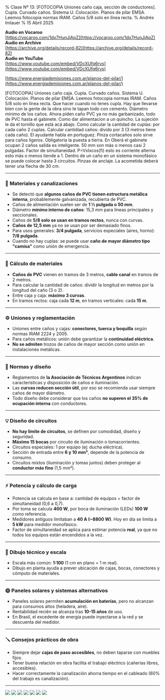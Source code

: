 % Clase Nº 13: [FOTOCOPIA Uniones caño caja, sección de conductores]. Cupla. Curvado caños. Sistema U. Colocación. Planos de pilar EMSA. Leemos fotocopia normas IRAM. Caños 5/8 solo en línea recta.
% Andrés Imlauer
% 15 Abril 2025

**Audio en Vocaroo**       
[https://vocaroo.com/1dx7HunJiApZ](https://vocaroo.com/1dx7HunJiApZ)    
**Audio en Archive**       
[https://archive.org/details/record-82](https://archive.org/details/record-82)    
**Audio en YouTube**       
[https://www.youtube.com/embed/VDcXUfq6rvs](https://www.youtube.com/embed/VDcXUfq6rvs)    
       
[https://www.energiademisiones.com.ar/planos-del-pilar/](https://www.energiademisiones.com.ar/planos-del-pilar/)    

[FOTOCOPIA] Uniones caño caja. Cupla. Curvado caños. Sistema U. Colocación. Planos de pilar EMSA. Leemos fotocopia normas IRAM. Caños 5/8 solo en línea recta. Que hacer cuando no tenes cupla. Hay que llevarse bien con la gente de la obra sino te tapan todo con cemento. Diámetro mínimo de los caños. Ahora piden caño PVC ya no más garbanizado, todo de PVC hasta el gabinete. Como dar alimentacion a un quincho. La sujeción le da el tornillo que está acá abajo. Como calcular la cantidad de cuplas: por cada caño 2 cuplas. Calcular cantidiad caños: divido por 3 (3 metros tiene cada caño). El ayudante habla en portuguez. Pinza cortacaños solo sirve para caños ligeros. Obligatoria la puesta a tierra. En Oberá el gabinete ocupan 2 caños salida es inteligente. 50 mm son más o menos casi 2 pulgadas. Factor de simultaneidad. P=VxIxcos(fi) esto es corriente alterna esto más o menos tiende a 1. Dentro de un caño en un sistema monofásico se puede colocar hasta 3 circuitos. Pinzas de anclaje. La acometida deberá tener una flecha de 30 cm. 

---

### 🔧 **Materiales y canalizaciones**

* Se detectó que **algunos caños de PVC tienen estructura metálica interna**, probablemente galvanizada, recubierta de PVC.
* Caños de alimentación suelen ser de **1 ½ pulgada o 50 mm**.
* Diámetro **mínimo interno de caños**: 15,3 mm para líneas principales y seccionales.
* Caños de **5/8 solo se usan en tramos rectos**, nunca con curvas.
* **Caños de 12,5 mm** ya no se usan por ser demasiado finos.
* Para usos generales: **3/4 pulgada**, servicios especiales (aires, horno): **7/8 pulgada**.
* Cuando no hay cuplas: se puede usar **caño de mayor diámetro tipo "camisa"** como unión de emergencia.

---

### 📏 **Cálculo de materiales**

* **Caños de PVC** vienen en tramos de 3 metros, **cable canal** en tramos de 2 metros.
* Para calcular la cantidad de caños: dividir la longitud en metros por la longitud del caño (3 o 2).
* Entre caja y caja: **máximo 3 curvas**.
* En tramos rectos: caja cada **12 m**, en tramos verticales: cada **15 m**.

---

### ⚙️ **Uniones y reglamentación**

* Uniones entre caños y cajas: **conectores, tuerca y boquilla** según normas IRAM 2224 y 2005.
* Para caños metálicos: unión debe garantizar la **continuidad eléctrica**.
* **No se admiten** trozos de caños de mayor sección como unión en instalaciones metálicas.

---

### 🧠 **Normas y diseño**

* Reglamentos de **la Asociación de Técnicos Argentinos** indican características y disposición de caños e iluminación.
* Las **curvas reducen sección útil**, por eso se recomienda usar siempre caños de mayor diámetro.
* Todo diseño debe considerar que los caños **no superen el 35% de ocupación interna** con conductores.

---

### 💡 **Diseño de circuitos**

* **No hay límite de circuitos**, se definen por comodidad, diseño y seguridad.
* **Máximo 15 bocas** por circuito de iluminación o tomacorrientes.
* Circuitos especiales: 1 por equipo (ej: ducha eléctrica).
* Sección de entrada entre **6 y 10 mm²**, depende de la potencia de consumo.
* Circuitos mixtos (iluminación y tomas juntos) deben proteger al **conductor más fino** (1,5 mm²).

---

### ⚡ **Potencia y cálculo de carga**

* Potencia se calcula en base a: cantidad de equipos + factor de simultaneidad (0,6 a 0,7).
* Por toma se calcula **400 W**, por boca de iluminación (LEDs) **100 W** como referencia.
* Medidores antiguos limitaban a **40 A (\~8800 W)**. Hoy en día se limita a **5 kW** para medidor monofásico.
* Factor de simultaneidad se aplica para estimar potencia **real**, ya que no todos los equipos están encendidos a la vez.

---

### 📐 **Dibujo técnico y escala**

* Escala más común: **1:100** (1 cm en plano = 1 m real).
* Dibujo en planta ayuda a prever ubicación de cajas, bocas, conectores y cómputo de materiales.

---

### 🌞 **Paneles solares y sistemas alternativos**

* Paneles solares permiten **acumulación en baterías**, pero no alcanzan para consumos altos (heladera, aire).
* Rentabilidad recién se alcanza tras **10-15 años** de uso.
* En Brasil, el excedente de energía puede inyectarse a la red y se descuenta del medidor.

---

### 🪛 **Consejos prácticos de obra**

* Siempre dejar **cajas de paso accesibles**, no deben taparse con muebles fijos.
* Tener buena relación en obra facilita el trabajo eléctrico (cañerías libres, accesibles).
* Hacer correctamente la canalización ahorra tiempo en el cableado (60% del trabajo es canalización).

---

![](https://blogger.googleusercontent.com/img/b/R29vZ2xl/AVvXsEhpAjSN0mu_UmD369sYu-q82f89D-v_P5WqaXnaxfnucFnGZpnRplJBmgBEbGa3o-IPBih-6TEj-eu8x6qmQZQR3cEUmDsIvs_vumJhywK3h7nGfmYnsVNtlXP7mh5ZrSKB0Ebhai16gIn4B0wpKoOc6QTcXhKz61Q2ulU7VBihT3smlaB_o_sWMOFC2mo/s4160/IMG_20250414_203006264.jpg)
![](https://blogger.googleusercontent.com/img/b/R29vZ2xl/AVvXsEgKMBpB6_W705WQlOtlY8CakcgR5u86hqtxYLoDSmcZZ_NR1HND4KvxoxeLo8S1FZADsGDE7KoLKj7qfUajaksp02NcpyJjphq8CYDcaRxXQttfaxd1P2zNe_mF_LmSsjmkRUVqIL-CojOwqZBvKSnVHt691KcEpoHNz3FLScIKx568tQOVzlBa2mS5Nz4/s4160/IMG_20250414_185021883_HDR.jpg)
![](https://blogger.googleusercontent.com/img/b/R29vZ2xl/AVvXsEhLdqIN5FZuMQjJk6-U6hZFqqbaXomHECG8cJ7jM9k8cLOZHshh96fKDWfV9wO_kXStTFWBUHWA62AmSaa4dC5JjcW7mCczDYEIjXx1VvgIJEA9322MSNfLktnoDwHESp5MsiXWarE62utxDSVFne-FS3DEApozFUnv96P3Pej0TrPkNLLsjJnpebVBMOs/s4160/IMG_20250414_195948867.jpg)
![](https://blogger.googleusercontent.com/img/b/R29vZ2xl/AVvXsEh-aEzxvR2S5G4lrCALU2kcPsRQR7aVLS6M2WP1ohv-jXXrdTKjkPFIPUDj0aYWAthMZI5i0tBUpd8l8opuz9Oy6f7bDdA7o_bfkcXsZD9zW2Pn9M7SV5FCoYpO7Q0Z9jAWmeTZcCAR_buV0u1Zqls9n1ktLDGHuQJS2tl2NBKDR9CW517nnaA-0RchoIg/s4160/IMG_20250414_203001133.jpg)
![](https://blogger.googleusercontent.com/img/b/R29vZ2xl/AVvXsEiRJkKmosUfplYhfAnQreGL93ZyKk1JvIXknljwdgpWJ2c8I4HCHhUMQMuiNRP3ZqFvcopJS_BnJobRhX_yHHqy1IHYzhCdJrZ4zf3ksS1IFsnzLoH6XzHGeIvWG9f3ogrAJXcblwSUgn1mL6OLJ8TiULdWOmYewqVyppOEtHaxUS_bupcFGNqlzEKlaiY/s4160/IMG_20250414_202709058.jpg)
![](https://blogger.googleusercontent.com/img/b/R29vZ2xl/AVvXsEiRJkKmosUfplYhfAnQreGL93ZyKk1JvIXknljwdgpWJ2c8I4HCHhUMQMuiNRP3ZqFvcopJS_BnJobRhX_yHHqy1IHYzhCdJrZ4zf3ksS1IFsnzLoH6XzHGeIvWG9f3ogrAJXcblwSUgn1mL6OLJ8TiULdWOmYewqVyppOEtHaxUS_bupcFGNqlzEKlaiY/s4160/IMG_20250414_202709058.jpg)
![](https://blogger.googleusercontent.com/img/b/R29vZ2xl/AVvXsEi2wPbBRZqjP9cxQ8EJzuAzEX3QszA9ysbTRBkHfrTboErcuwavxJGbnuX6xn0IZszga0bYFPDryrHONX0sU9V2PWUNmqc3srdwFNsMXh3gJXqFQHrKmHFfg-szgbmkBLWyHvLxhLepsz_mvdQR5yIjts-pYU4SKTdA2ZRuovWFy79YHBk-EBViVLCybtg/s4160/IMG_20250414_202719036.jpg)


